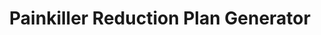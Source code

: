 ---
hackday: 23-cardiff
links:
  code:
  - https://github.com/samknight/painkillerreduction
  presentation: https://drive.google.com/file/d/0Bxv9aV_Fd9yeTVgwbmIxQnQ0Q2dVSm4tSGFzRkhhUllpYVZn/view
  website: http://painkillerreduction.herokuapp.com/
summary: An easy, safe way to generate a painkiller reduction plan for a patient,
  based on the dosage  and duration preference
team:
- '@samknight'
- '@alistaircannon'
- Peter Counsell
- '@surgeongiffen'
- '@mishrumble'
- Hetal Purmanan
- Thomas Davey
- Khev Purmanan
thumbnail: painkiller_reduction_plan_generator.png
title: Painkiller Reduction Plan Generator
---